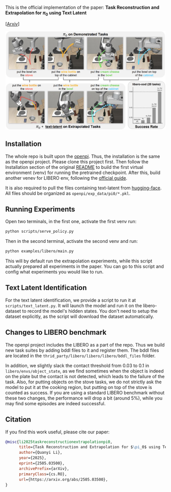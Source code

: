 This is the official implementation of the paper: **Task Reconstruction and Extrapolation for $\pi_0$ using Text Latent**

[[Arxiv](https://arxiv.org/pdf/2505.03500)]

![img.png](img.png)

## Installation
The whole repo is built upon the [openpi](https://github.com/Physical-Intelligence/openpi). Thus, the
installation is the same as the openpi project.
Please clone this project first.
Then follow the Installation section of the original 
[README](https://github.com/Physical-Intelligence/openpi?tab=readme-ov-file#installation) to build the first virtual environment (venv) for 
running the pretrained checkpoint.
After this, build another venev for LIBERO env, following the [official guide](https://github.com/Physical-Intelligence/openpi/tree/main/examples/libero).

It is also required to pull the files containing text-latent from [hugging-face](https://huggingface.co/datasets/Shady0057/pi0-text-latent).
All files should be organized as `openpi/exp_data/pi0/*.pkl`.

## Running Experiments
Open two terminals, in the first one, activate the first venv run:
```bash
python scripts/serve_policy.py
```

Then in the second terminal, activate the second venv and run:
```bash
python examples/libero/main.py
```
This will by default run the extrapolation experiments, while this script actually prepared all experiments in the paper.
You can go to this script and config what experiments you would like to run.

## Text Latent Identification
For the text latent identification, we provide a script to run it at `scripts/text_latent.py`.
It will launch the model and run it on the libero-dataset to record the model's hidden states.
You don't need to setup the dataset explicitly, as the script will download the dataset automatically.

## Changes to LIBERO benchmark
The openpi project includes the LIBERO as a part of the repo. Thus we build new task suites by adding bddl files to it
and register them. The bddl files are located in the `thrid_party/libero/libero/libero/bddl_files` folder.

In addition, we slightly slack the contact threshold from 0.03 to 0.1 in `libero/envs/object_state`, as we find sometimes
when the object is indeed on the plate but the contact is not detected, which leads to the failure of the task.
Also, for putting objects on the stove tasks, we do not strictly ask the model to put it at the cooking region, 
but putting on top of the stove is counted as success.
If you are using a standard LIBERO benchmark without these two changes, the performance will drop a bit (around 5%), 
while you may find some episodes are indeed successful.

## Citation
If you find this work useful, please cite our paper:
```bibtex
@misc{li2025taskreconstructionextrapolationpi0,
      title={Task Reconstruction and Extrapolation for $\pi_0$ using Text Latent}, 
      author={Quanyi Li},
      year={2025},
      eprint={2505.03500},
      archivePrefix={arXiv},
      primaryClass={cs.RO},
      url={https://arxiv.org/abs/2505.03500}, 
}
```